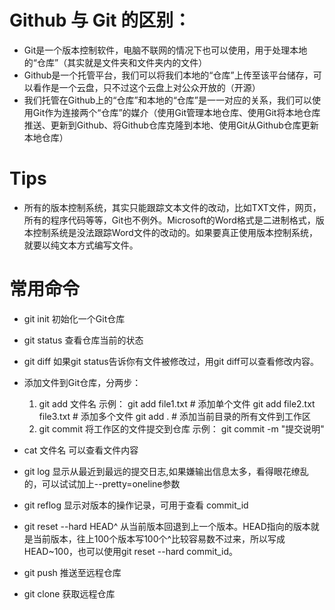 # Github 与 Git 的区别：

- Git是一个版本控制软件，电脑不联网的情况下也可以使用，用于处理本地的“仓库”（其实就是文件夹和文件夹内的文件）
- Github是一个托管平台，我们可以将我们本地的“仓库”上传至该平台储存，可以看作是一个云盘，只不过这个云盘上对公众开放的（开源）
- 我们托管在Github上的“仓库”和本地的“仓库”是一一对应的关系，我们可以使用Git作为连接两个“仓库”的媒介（使用Git管理本地仓库、使用Git将本地仓库推送、更新到Github、将Github仓库克隆到本地、使用Git从Github仓库更新本地仓库）

# Tips

- 所有的版本控制系统，其实只能跟踪文本文件的改动，比如TXT文件，网页，所有的程序代码等等，Git也不例外。Microsoft的Word格式是二进制格式，版本控制系统是没法跟踪Word文件的改动的。如果要真正使用版本控制系统，就要以纯文本方式编写文件。

# 常用命令

- git init 初始化一个Git仓库
- git status 查看仓库当前的状态
- git diff 如果git status告诉你有文件被修改过，用git diff可以查看修改内容。
- 添加文件到Git仓库，分两步：
  1. git add 文件名
  示例：
  git add file1.txt # 添加单个文件
  git add file2.txt file3.txt # 添加多个文件
  git add . # 添加当前目录的所有文件到工作区
  2. git commit 将工作区的文件提交到仓库
  示例：
  git commit -m "提交说明"
- cat 文件名 可以查看文件内容
- git log 显示从最近到最远的提交日志,如果嫌输出信息太多，看得眼花缭乱的，可以试试加上--pretty=oneline参数
- git reflog 显示对版本的操作记录，可用于查看 commit_id
- git reset --hard HEAD^ 从当前版本回退到上一个版本。HEAD指向的版本就是当前版本，往上100个版本写100个^比较容易数不过来，所以写成HEAD~100，也可以使用git reset --hard commit_id。



- git push 推送至远程仓库
- git clone 获取远程仓库


